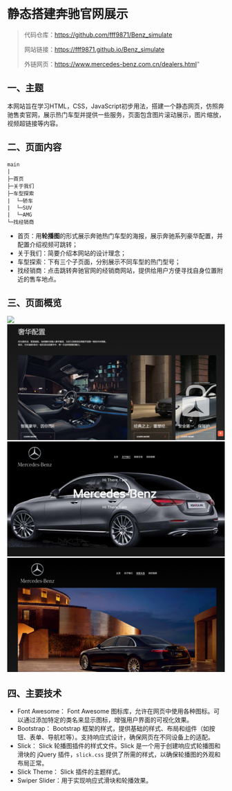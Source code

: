 # 静态搭建奔驰官网展示

> 代码仓库：https://github.com/fff9871/Benz_simulate
>
> 网站链接：https://fff9871.github.io/Benz_simulate
>
> 外链网页：https://www.mercedes-benz.com.cn/dealers.html"

## 一、主题

本网站旨在学习HTML，CSS，JavaScript初步用法，搭建一个静态网页，仿照奔驰售卖官网，展示热门车型并提供一些服务，页面包含图片滚动展示，图片缩放，视频超链接等内容。

## 二、页面内容

```
main
|
├─首页
├─关于我们
├─车型探索
|  └─轿车
|  └─SUV
|  └─AMG
└─找经销商
```

- 首页：用**轮播图**的形式展示奔驰热门车型的海报，展示奔驰系列豪华配置，并配置介绍视频可跳转；
- 关于我们：简要介绍本网站的设计理念；
- 车型探索：下有三个子页面，分别展示不同车型的热门型号；
- 找经销商：点击跳转奔驰官网的经销商网站，提供给用户方便寻找自身位置附近的售车地点。

## 三、页面概览

<img src="./Preview/preview1.png">

<img src="./Preview/preview2.png">

<img src="./Preview/preview3.png">

<img src="./Preview/preview4.png">

## 四、主要技术

- Font Awesome： Font Awesome 图标库，允许在网页中使用各种图标。可以通过添加特定的类名来显示图标，增强用户界面的可视化效果。
- Bootstrap： Bootstrap 框架的样式，提供基础的样式、布局和组件（如按钮、表单、导航栏等）。支持响应式设计，确保网页在不同设备上的适配。
- Slick： Slick 轮播图插件的样式文件。Slick 是一个用于创建响应式轮播图和滑块的 jQuery 插件，`slick.css` 提供了所需的样式，以确保轮播图的外观和布局正常。
- Slick Theme： Slick 插件的主题样式。
- Swiper Slider：用于实现响应式滑块和轮播效果。
